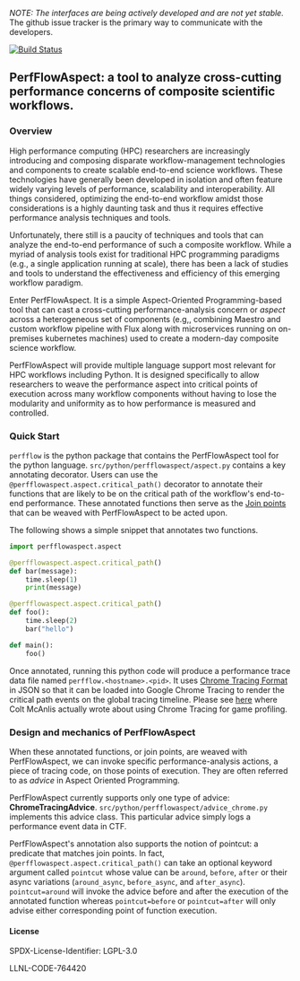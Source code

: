 *NOTE: The interfaces are being actively developed and
are not yet stable.* The github issue tracker is the primary way to
communicate with the developers.

[![Build Status](https://github.com/flux-framework/PerfFlowAspect/actions/workflows/github-actions.yaml/badge.svg)](https://github.com/flux-framework/PerfFlowAspect/actions)

## PerfFlowAspect: a tool to analyze cross-cutting performance concerns of composite scientific workflows.


### Overview
High performance computing (HPC) researchers are increasingly
introducing and composing disparate workflow-management
technologies and components to create scalable end-to-end
science workflows.
These technologies have generally been developed in isolation and often
feature widely varying levels of performance, scalability
and interoperability. All things considered, optimizing
the end-to-end workflow amidst those considerations
is a highly daunting task and thus it requires
effective performance analysis techniques and tools.

Unfortunately, there still is a paucity of techniques and
tools that can analyze the end-to-end performance
of such a composite workflow.  While a myriad of analysis
tools exist for traditional HPC programming
paradigms (e.g., a single application running at scale), there
has been a lack of studies and tools to understand
the effectiveness and efficiency of this emerging workflow
paradigm.

Enter PerfFlowAspect. It is a simple Aspect-Oriented Programming-based tool
that can cast a cross-cutting performance-analysis concern
 or *aspect* across a heterogeneous set of components
(e.g,, combining Maestro and custom workflow pipeline
with Flux along with microservices running on on-premises
kubernetes machines)
used to create a modern-day composite science workflow.

PerfFlowAspect will provide multiple language support most relevant
for HPC workflows including Python. It is designed specifically
to allow researchers to weave the performance aspect into
critical points of execution across many workflow components
without having to lose the modularity and uniformity
as to how performance is measured and controlled.

### Quick Start
`perfflow` is the python package that contains
the PerfFlowAspect tool for the python language.
`src/python/perfflowaspect/aspect.py` contains a key annotating
decorator. Users can use the
`@perfflowaspect.aspect.critical_path()` decorator
to annotate their
functions that are likely to be on the critical path
of the workflow's end-to-end performance.
These annotated functions then serve as
the [Join points](https://en.wikipedia.org/wiki/Join\_point)
that can be weaved with PerfFlowAspect to be acted upon.

The following shows a simple snippet that
annotates two functions.

```python
import perfflowaspect.aspect

@perfflowaspect.aspect.critical_path()
def bar(message):
    time.sleep(1)
    print(message)

@perfflowaspect.aspect.critical_path()
def foo():
    time.sleep(2)
    bar("hello")

def main():
    foo()
```

Once annotated, running this python code will produce
a performance trace data file named
`perfflow.<hostname>.<pid>`. It uses [Chrome Tracing
Format](https://docs.google.com/document/d/1CvAClvFfyA5R-PhYUmn5OOQtYMH4h6I0nSsKchNAySU/preview)
in JSON so that it can be loaded into Google
Chrome Tracing to render the critical path events
on the global tracing timeline.
Please see [here](http://www.gamasutra.com/view/news/176420/Indepth_Using_Chrometracing_to_view_your_inline_profiling_data.php) where Colt McAnlis actually
wrote about using Chrome Tracing for game profiling.


### Design and mechanics of PerfFlowAspect

When these annotated functions, or join points,
are weaved with PerfFlowAspect, we can
invoke specific performance-analysis actions,
a piece of tracing code, on those points of execution.
They are often referred to as
*advice* in Aspect Oriented Programming.

PerfFlowAspect currently supports only one type
of advice: **ChromeTracingAdvice**.
`src/python/perfflowaspect/advice_chrome.py` implements
this advice class.
This particular advice simply logs a performance event data
in CTF.

PerfFlowAspect's annotation also supports
the notion of pointcut: a predicate that matches join points.
In fact, `@perfflowaspect.aspect.critical_path()` can take an
optional keyword argument called `pointcut` whose value
can be `around`, `before`, `after` or their
async variations (`around_async`, `before_async`,
and `after_async`).
`pointcut=around` will invoke the advice before and
after the execution of the annotated function whereas
`pointcut=before` or `pointcut=after` will only advise
either corresponding point of function execution.


#### License

SPDX-License-Identifier: LGPL-3.0

LLNL-CODE-764420
